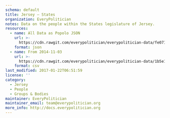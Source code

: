 ```yaml
---
schema: default
title: Jersey — States
organization: EveryPolitician
notes: Data on the people within the States legislature of Jersey.
resources:
  - name: All Data as Popolo JSON
    url: >-
      https://cdn.rawgit.com/everypolitician/everypolitician-data/fe071901beb78ab9d13d5580fa8c6496475678ed/data/Jersey/States/ep-popolo-v1.0.json
    format: json
  - name: From 2014-11-03
    url: >-
      https://cdn.rawgit.com/everypolitician/everypolitician-data/1b5e1735a6ef6dc92af7856a531461782e811129/data/Jersey/States/term-2011.csv
    format: csv
last_modified: 2017-01-22T06:51:59
license: ''
category:
  - Jersey
  - People
  - Groups & Bodies
maintainer: EveryPolitician
maintainer_email: team@everypolitician.org
more_info: http://docs.everypolitician.org
---
```

